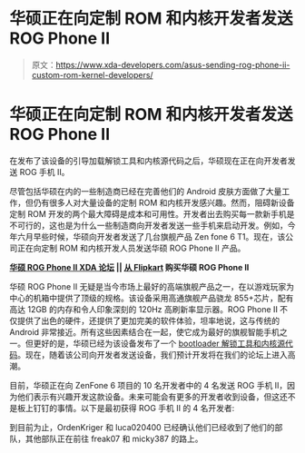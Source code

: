 # 华硕正在向定制 ROM 和内核开发者发送 ROG Phone II

> 原文：<https://www.xda-developers.com/asus-sending-rog-phone-ii-custom-rom-kernel-developers/>

# 华硕正在向定制 ROM 和内核开发者发送 ROG Phone II

在发布了该设备的引导加载解锁工具和内核源代码之后，华硕现在正在向开发者发送 ROG 手机 II。

尽管包括华硕在内的一些制造商已经在完善他们的 Android 皮肤方面做了大量工作，但仍有很多人对大量设备的定制 ROM 和内核开发感兴趣。然而，阻碍新设备定制 ROM 开发的两个最大障碍是成本和可用性。开发者出去购买每一款新手机是不可行的，这也是为什么一些制造商向开发者发送一些手机来启动开发。例如，今年六月早些时候，华硕向开发者发送了几台旗舰产品 Zen fone 6 T1。现在，该公司正在向定制 ROM 和内核开发人员发送华硕 ROG Phone II 产品。

**[华硕 ROG Phone II XDA 论坛](https://forum.xda-developers.com/rog-phone-2) || [从 Flipkart](https://www.flipkart.com/asus-rog-phone-ii-black-128-gb/p/itm99be8e028a908) 购买华硕 ROG Phone II**

华硕 ROG Phone II 无疑是当今市场上最好的高端旗舰产品之一，在以游戏玩家为中心的机箱中提供了顶级的规格。该设备采用高通旗舰产品骁龙 855+芯片，配有高达 12GB 的内存和令人印象深刻的 120Hz 高刷新率显示器。ROG Phone II 不仅提供了出色的硬件，还提供了更加完美的软件体验，坦率地说，这与传统的 Android 非常接近。所有这些因素结合在一起，使它成为最好的旗舰智能手机之一。但更好的是，华硕已经为该设备发布了一个 [bootloader 解锁工具和内核源代码](https://www.xda-developers.com/asus-rog-phone-ii-bootloader-unlock-tool-kernel-source-code/)。现在，随着该公司向开发者发送设备，我们预计开发将在我们的论坛上进入高潮。

目前，华硕正在向 ZenFone 6 项目的 10 名开发者中的 4 名发送 ROG 手机 II，因为他们表示有兴趣开发这款设备。未来可能会有更多的开发者收到设备，但这还不是板上钉钉的事情。以下是最初获得 ROG 手机 II 的 4 名开发者:

到目前为止，OrdenKriger 和 luca020400 已经确认他们已经收到了他们的部队，其他部队正在前往 freak07 和 micky387 的路上。